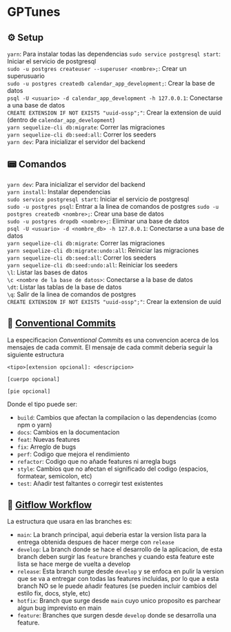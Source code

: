# GPTunes

## ⚙️ Setup

`yarn`: Para instalar todas las dependencias 
`sudo service postgresql start`: Iniciar el servicio de postgresql  
`sudo -u postgres createuser --superuser <nombre>;`: Crear un superusuario  
`sudo -u postgres createdb calendar_app_development;`: Crear la base de datos  
`psql -U <usuario> -d calendar_app_development -h 127.0.0.1`: Conectarse a una base de datos  
`CREATE EXTENSION IF NOT EXISTS "uuid-ossp";"`: Crear la extension de uuid (dentro de `calendar_app_development`)  
`yarn sequelize-cli db:migrate`: Correr las migraciones  
`yarn sequelize-cli db:seed:all`: Correr los seeders  
`yarn dev`: Para inicializar el servidor del backend  

## 📟 Comandos

`yarn dev`: Para inicializar el servidor del backend  
`yarn install`: Instalar dependencias  
`sudo service postgresql start`: Iniciar el servicio de postgresql  
`sudo -u postgres psql`: Entrar a la linea de comandos de postgres 
`sudo -u postgres createdb <nombre>;`: Crear una base de datos  
`sudo -u postgres dropdb <nombre>;`: Eliminar una base de datos  
`psql -U <usuario> -d <nombre_db> -h 127.0.0.1`: Conectarse a una base de datos  
`yarn sequelize-cli db:migrate`: Correr las migraciones  
`yarn sequelize-cli db:migrate:undo:all`: Reiniciar las migraciones  
`yarn sequelize-cli db:seed:all`: Correr los seeders  
`yarn sequelize-cli db:seed:undo:all`: Reiniciar los seeders  
`\l`: Listar las bases de datos  
`\c <nombre de la base de datos>`: Conectarse a la base de datos  
`\dt`: Listar las tablas de la base de datos  
`\q`: Salir de la linea de comandos de postgres  
`CREATE EXTENSION IF NOT EXISTS "uuid-ossp";"`: Crear la extension de uuid  

## 📝 [Conventional Commits](https://www.conventionalcommits.org/en/v1.0.0/)

La especificacion *Conventional Commits* es una convencion acerca de los mensajes de cada commit. El mensaje de cada commit deberia seguir la siguiente estructura

```
<tipo>[extension opcional]: <descripcion>

[cuerpo opcional]

[pie opcional]
```

Donde el tipo puede ser:

- `build`: Cambios que afectan la compilacion o las dependencias (como npm o yarn)
- `docs`: Cambios en la documentacion
- `feat`: Nuevas features
- `fix`: Arreglo de bugs
- `perf`: Codigo que mejora el rendimiento
- `refactor`: Codigo que no añade features ni arregla bugs
- `style`: Cambios que no afectan el significado del codigo (espacios, formatear, semicolon, etc)
- `test`: Añadir test faltantes o corregir test existentes


## 🔀 [Gitflow Workflow](https://www.atlassian.com/git/tutorials/comparing-workflows/gitflow-workflow#:~:text=Gitflow%20is%20an%20alternative%20Git,lived%20branches%20and%20larger%20commits.)

La estructura que usara en las branches es:

- `main`: La branch principal, aqui deberia estar la version lista para la entrega obtenida despues de hacer merge con `release`
- `develop`: La branch donde se hace el desarrollo de la aplicacion, de esta branch deben surgir las `feature` branches y cuando esta feature este lista se hace merge de vuelta a develop
- `release`: Esta branch surge desde `develop` y se enfoca en pulir la version que se va a entregar con todas las features incluidas, por lo que a esta branch NO se le puede añadir features (se pueden incluir cambios del estilo fix, docs, style, etc)
- `hotfix`: Branch que surge desde `main` cuyo unico proposito es parchear algun bug imprevisto en main
- `feature`: Branches que surgen desde `develop` donde se desarrolla una feature.
